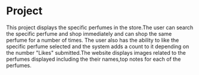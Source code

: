 # Project
This  project displays the specific perfumes in the store.The user can search the specific perfume and shop immediately and can shop the same perfume for a number of times.
The user also has the ability to like the specific perfume selected and the system adds a count to it depending on the number "Likes" submitted.The website displays images related to the perfumes displayed including the their names,top notes for each of the perfumes.

[](https://github.com/wondieki/project)
